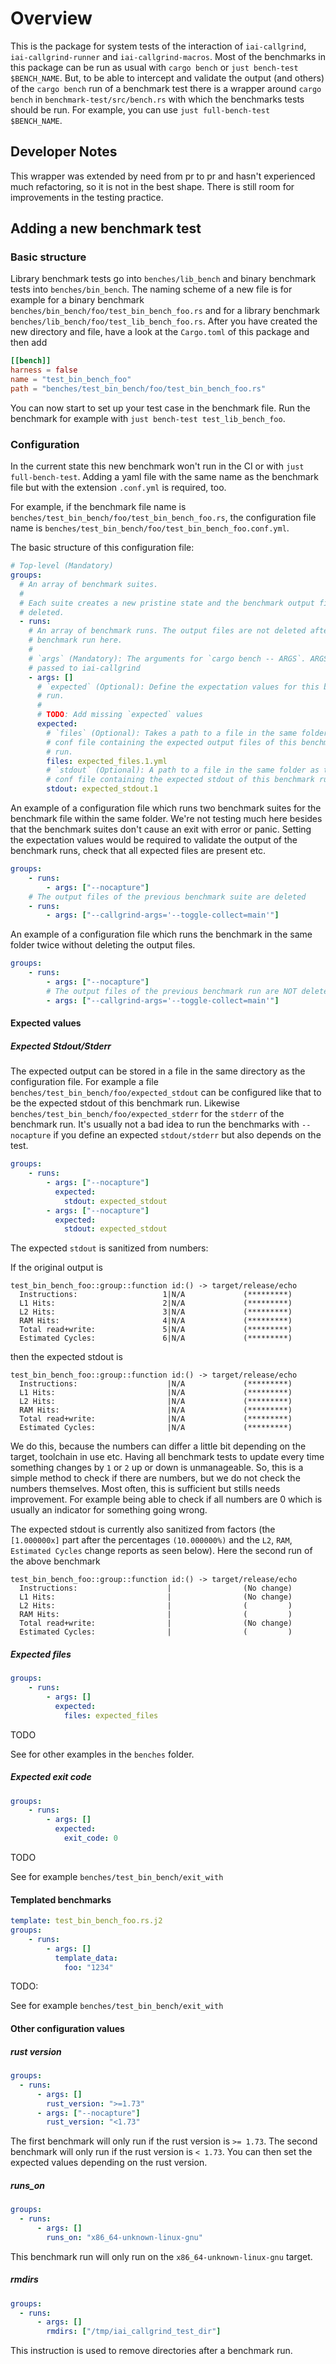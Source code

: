 <!-- spell-checker:ignore rmdirs -->

# Overview

This is the package for system tests of the interaction of `iai-callgrind`,
`iai-callgrind-runner` and `iai-callgrind-macros`. Most of the benchmarks in
this package can be run as usual with `cargo bench` or `just bench-test
$BENCH_NAME`. But, to be able to intercept and validate the output (and others)
of the `cargo bench` run of a benchmark test there is a wrapper around `cargo
bench` in `benchmark-test/src/bench.rs` with which the benchmarks tests should
be run. For example, you can use `just full-bench-test $BENCH_NAME`.

## Developer Notes

This wrapper was extended by need from pr to pr and hasn't experienced much
refactoring, so it is not in the best shape. There is still room for
improvements in the testing practice.

## Adding a new benchmark test

### Basic structure

Library benchmark tests go into `benches/lib_bench` and binary benchmark tests
into `benches/bin_bench`. The naming scheme of a new file is for example for a
binary benchmark `benches/bin_bench/foo/test_bin_bench_foo.rs` and for a library
benchmark `benches/lib_bench/foo/test_lib_bench_foo.rs`. After you have created
the new directory and file, have a look at the `Cargo.toml` of this package and
then add

```toml
[[bench]]
harness = false
name = "test_bin_bench_foo"
path = "benches/test_bin_bench/foo/test_bin_bench_foo.rs"
```

You can now start to set up your test case in the benchmark file. Run the
benchmark for example with `just bench-test test_lib_bench_foo`.

### Configuration

In the current state this new benchmark won't run in the CI or with `just
full-bench-test`. Adding a yaml file with the same name as the benchmark file
but with the extension `.conf.yml` is required, too.

For example, if the benchmark file name is
`benches/test_bin_bench/foo/test_bin_bench_foo.rs`, the configuration file name
is `benches/test_bin_bench/foo/test_bin_bench_foo.conf.yml`.

The basic structure of this configuration file:

```yaml
# Top-level (Mandatory)
groups:
  # An array of benchmark suites.
  #
  # Each suite creates a new pristine state and the benchmark output files are
  # deleted.
  - runs:
    # An array of benchmark runs. The output files are not deleted after a
    # benchmark run here.
    #
    # `args` (Mandatory): The arguments for `cargo bench -- ARGS`. ARGS are
    # passed to iai-callgrind
    - args: [] 
      # `expected` (Optional): Define the expectation values for this benchmark
      # run.
      #
      # TODO: Add missing `expected` values
      expected:
        # `files` (Optional): Takes a path to a file in the same folder as the
        # conf file containing the expected output files of this benchmark
        # run.
        files: expected_files.1.yml
        # `stdout` (Optional): A path to a file in the same folder as the
        # conf file containing the expected stdout of this benchmark run.
        stdout: expected_stdout.1
```

An example of a configuration file which runs two benchmark suites for the
benchmark file within the same folder. We're not testing much here besides that
the benchmark suites don't cause an exit with error or panic. Setting the
expectation values would be required to validate the output of the benchmark
runs, check that all expected files are present etc.

```yaml
groups:
    - runs:
        - args: ["--nocapture"] 
    # The output files of the previous benchmark suite are deleted
    - runs:
        - args: ["--callgrind-args='--toggle-collect=main'"]
```

An example of a configuration file which runs the benchmark in the same folder
twice without deleting the output files.

```yaml
groups:
    - runs:
        - args: ["--nocapture"] 
        # The output files of the previous benchmark run are NOT deleted
        - args: ["--callgrind-args='--toggle-collect=main'"]
```

#### Expected values

##### Expected Stdout/Stderr

The expected output can be stored in a file in the same directory as the
configuration file. For example a file
`benches/test_bin_bench/foo/expected_stdout` can be configured like that to be
the expected stdout of this benchmark run. Likewise
`benches/test_bin_bench/foo/expected_stderr` for the `stderr` of the benchmark
run. It's usually not a bad idea to run the benchmarks with `--nocapture` if you
define an expected `stdout/stderr` but also depends on the test.

```yaml
groups:
    - runs:
        - args: ["--nocapture"] 
          expected:
            stdout: expected_stdout
        - args: ["--nocapture"] 
          expected:
            stdout: expected_stdout
```

The expected `stdout` is sanitized from numbers:

If the original output is

```text
test_bin_bench_foo::group::function id:() -> target/release/echo
  Instructions:                   1|N/A             (*********)
  L1 Hits:                        2|N/A             (*********)
  L2 Hits:                        3|N/A             (*********)
  RAM Hits:                       4|N/A             (*********)
  Total read+write:               5|N/A             (*********)
  Estimated Cycles:               6|N/A             (*********)
```

then the expected stdout is

```text
test_bin_bench_foo::group::function id:() -> target/release/echo
  Instructions:                    |N/A             (*********)
  L1 Hits:                         |N/A             (*********)
  L2 Hits:                         |N/A             (*********)
  RAM Hits:                        |N/A             (*********)
  Total read+write:                |N/A             (*********)
  Estimated Cycles:                |N/A             (*********)
```

We do this, because the numbers can differ a little bit depending on the target,
toolchain in use etc. Having all benchmark tests to update every time something
changes by `1` or `2` up or down is unmanageable. So, this is a simple method to
check if there are numbers, but we do not check the numbers themselves. Most
often, this is sufficient but stills needs improvement. For example being able
to check if all numbers are 0 which is usually an indicator for something going
wrong.

The expected stdout is currently also sanitized from factors (the `[1.000000x]`
part after the percentages `(10.000000%)` and the `L2`, `RAM`, `Estimated
Cycles` change reports as seen below). Here the second run of the above benchmark

```text
test_bin_bench_foo::group::function id:() -> target/release/echo
  Instructions:                    |                (No change)
  L1 Hits:                         |                (No change)
  L2 Hits:                         |                (         )
  RAM Hits:                        |                (         )
  Total read+write:                |                (No change)
  Estimated Cycles:                |                (         )
```

##### Expected files

```yaml
groups:
    - runs:
        - args: [] 
          expected:
            files: expected_files
```

TODO

See for other examples in the `benches` folder.

##### Expected exit code

```yaml
groups:
    - runs:
        - args: [] 
          expected:
            exit_code: 0
```

TODO

See for example `benches/test_bin_bench/exit_with`

#### Templated benchmarks

```yaml
template: test_bin_bench_foo.rs.j2
groups:
    - runs:
        - args: [] 
          template_data:
            foo: "1234"
```

TODO:

See for example `benches/test_bin_bench/exit_with`

#### Other configuration values

##### rust version

```yaml
groups:
  - runs:
      - args: []
        rust_version: ">=1.73"
      - args: ["--nocapture"]
        rust_version: "<1.73"
```

The first benchmark will only run if the rust version is `>= 1.73`. The second
benchmark will only run if the rust version is `< 1.73`. You can then set the
expected values depending on the rust version.

##### runs_on

```yaml
groups:
  - runs:
      - args: []
        runs_on: "x86_64-unknown-linux-gnu"
```

This benchmark run will only run on the `x86_64-unknown-linux-gnu` target.

##### rmdirs

```yaml
groups:
  - runs:
      - args: []
        rmdirs: ["/tmp/iai_callgrind_test_dir"]
```

This instruction is used to remove directories after a benchmark run.
